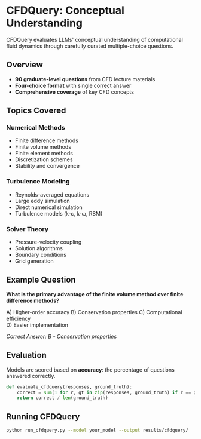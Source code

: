 # CFDQuery: Conceptual Understanding

CFDQuery evaluates LLMs' conceptual understanding of computational fluid dynamics through carefully curated multiple-choice questions.

## Overview

- **90 graduate-level questions** from CFD lecture materials
- **Four-choice format** with single correct answer
- **Comprehensive coverage** of key CFD concepts

## Topics Covered

### Numerical Methods
- Finite difference methods
- Finite volume methods  
- Finite element methods
- Discretization schemes
- Stability and convergence

### Turbulence Modeling
- Reynolds-averaged equations
- Large eddy simulation
- Direct numerical simulation
- Turbulence models (k-ε, k-ω, RSM)

### Solver Theory
- Pressure-velocity coupling
- Solution algorithms
- Boundary conditions
- Grid generation

## Example Question

**What is the primary advantage of the finite volume method over finite difference methods?**

A) Higher-order accuracy
B) Conservation properties
C) Computational efficiency  
D) Easier implementation

*Correct Answer: B - Conservation properties*

## Evaluation

Models are scored based on **accuracy**: the percentage of questions answered correctly.

```python
def evaluate_cfdquery(responses, ground_truth):
    correct = sum(1 for r, gt in zip(responses, ground_truth) if r == gt)
    return correct / len(ground_truth)
```

## Running CFDQuery

```bash
python run_cfdquery.py --model your_model --output results/cfdquery/
```

